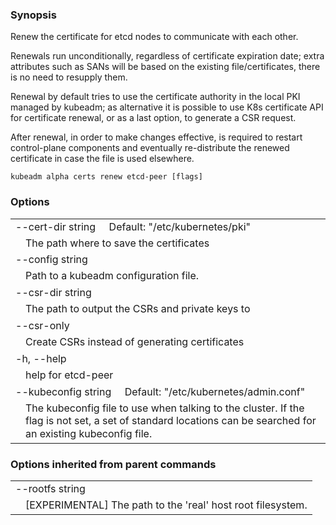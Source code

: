 ### Synopsis

Renew the certificate for etcd nodes to communicate with each other.

Renewals run unconditionally, regardless of certificate expiration date; extra
attributes such as SANs will be based on the existing file/certificates, there
is no need to resupply them.

Renewal by default tries to use the certificate authority in the local PKI
managed by kubeadm; as alternative it is possible to use K8s certificate API for
certificate renewal, or as a last option, to generate a CSR request.

After renewal, in order to make changes effective, is required to restart
control-plane components and eventually re-distribute the renewed certificate in
case the file is used elsewhere.

```
kubeadm alpha certs renew etcd-peer [flags]
```

### Options

   <table style="width: 100%; table-layout: fixed;">
<colgroup>
<col span="1" style="width: 10px;" />
<col span="1" />
</colgroup>
<tbody>

<tr>
<td colspan="2">--cert-dir string&nbsp;&nbsp;&nbsp;&nbsp;&nbsp;Default: "/etc/kubernetes/pki"</td>
</tr>
<tr>
<td></td><td style="line-height: 130%; word-wrap: break-word;">The path where to save the certificates</td>
</tr>

<tr>
<td colspan="2">--config string</td>
</tr>
<tr>
<td></td><td style="line-height: 130%; word-wrap: break-word;">Path to a kubeadm configuration file.</td>
</tr>

<tr>
<td colspan="2">--csr-dir string</td>
</tr>
<tr>
<td></td><td style="line-height: 130%; word-wrap: break-word;">The path to output the CSRs and private keys to</td>
</tr>

<tr>
<td colspan="2">--csr-only</td>
</tr>
<tr>
<td></td><td style="line-height: 130%; word-wrap: break-word;">Create CSRs instead of generating certificates</td>
</tr>

<tr>
<td colspan="2">-h, --help</td>
</tr>
<tr>
<td></td><td style="line-height: 130%; word-wrap: break-word;">help for etcd-peer</td>
</tr>

<tr>
<td colspan="2">--kubeconfig string&nbsp;&nbsp;&nbsp;&nbsp;&nbsp;Default: "/etc/kubernetes/admin.conf"</td>
</tr>
<tr>
<td></td><td style="line-height: 130%; word-wrap: break-word;">The kubeconfig file to use when talking to the cluster. If the flag is not set, a set of standard locations can be searched for an existing kubeconfig file.</td>
</tr>

</tbody>
</table>

### Options inherited from parent commands

   <table style="width: 100%; table-layout: fixed;">
<colgroup>
<col span="1" style="width: 10px;" />
<col span="1" />
</colgroup>
<tbody>

<tr>
<td colspan="2">--rootfs string</td>
</tr>
<tr>
<td></td><td style="line-height: 130%; word-wrap: break-word;">[EXPERIMENTAL] The path to the 'real' host root filesystem.</td>
</tr>

</tbody>
</table>
